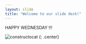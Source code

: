 ```yaml
---
layout: slide
title: "Welcome to our slide deck!"
---
```


HAPPY WEDNESDAY !!!

![constructocat](https://octodex.github.com/images/constructocat2.jpg)
{: .center}

